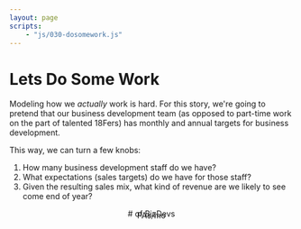 ```yaml
---
layout: page
scripts:
    - "js/030-dosomework.js"
---
```


# Lets Do Some Work

Modeling how we *actually* work is hard. For this story, we're going to pretend that our business development team (as opposed to part-time work on the part of talented 18Fers) has monthly and annual targets for business development. 

This way, we can turn a few knobs:

1. How many business development staff do we have?
2. What expectations (sales targets) do we have for those staff?
3. Given the resulting sales mix, what kind of revenue are we likely to see come end of year?


<div class="grid-container">
    <div class="grid-row">
        <div class="grid-col-3" style="position: relative;">
            <p style="text-align: center"># of BizDevs</p>
            <div><div id="slider-bizdevs" style="margin-top: -2em;"></div></div>
        </div>
        <div class="grid-col-2">
            <p style="text-align: center">PAs/mo</p>
            <div><div class="centerblock" id="slider-pas" style="margin-top: -2em;"></div></div>
        </div>
    </div>
    <div class="grid-row">
        <div class="grid-col-1"></div>
        <div class="grid-col-9">
            <canvas id="dosomework"></canvas>
        </div>
        <div class="grid-col-1"></div>
    </div>
</div>